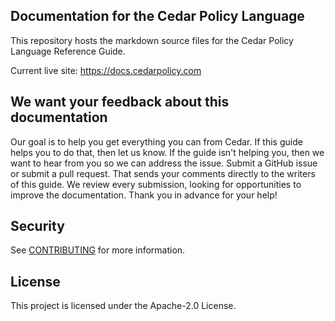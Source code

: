 ## Documentation for the Cedar Policy Language

This repository hosts the markdown source files for the Cedar Policy Language Reference Guide.

Current live site: https://docs.cedarpolicy.com

## We want your feedback about this documentation
Our goal is to help you get everything you can from Cedar. If this guide helps you to do that, then let us know. If the guide isn't helping you, then we want to hear from you so we can address the issue. Submit a GitHub issue or submit a pull request. That sends your comments directly to the writers of this guide. We review every submission, looking for opportunities to improve the documentation. Thank you in advance for your help!

## Security

See [CONTRIBUTING](CONTRIBUTING.md#security-issue-notifications) for more information.

## License

This project is licensed under the Apache-2.0 License.

